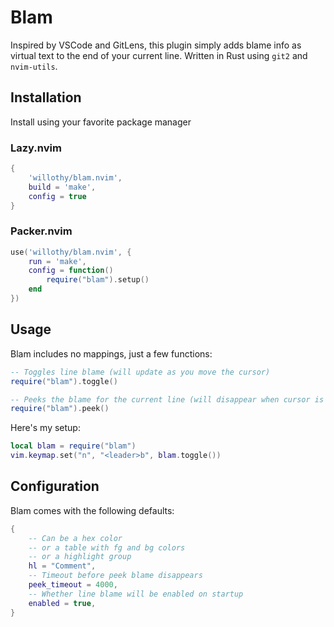 # Blam

Inspired by VSCode and GitLens, this plugin simply adds blame info as virtual text to the end of your current line. Written in Rust using `git2` and `nvim-utils`.

## Installation

Install using your favorite package manager

### Lazy.nvim
```lua
{
    'willothy/blam.nvim',
    build = 'make',
    config = true
}
```

### Packer.nvim
```lua
use('willothy/blam.nvim', {
    run = 'make',
    config = function()
        require("blam").setup()
    end
})
```

## Usage

Blam includes no mappings, just a few functions:
```lua
-- Toggles line blame (will update as you move the cursor)
require("blam").toggle()

-- Peeks the blame for the current line (will disappear when cursor is moved or after a timeout)
require("blam").peek()
```

Here's my setup:
```lua
local blam = require("blam")
vim.keymap.set("n", "<leader>b", blam.toggle()) 
```

## Configuration

Blam comes with the following defaults:
```lua
{
    -- Can be a hex color
    -- or a table with fg and bg colors
    -- or a highlight group
    hl = "Comment",
    -- Timeout before peek blame disappears
    peek_timeout = 4000,
    -- Whether line blame will be enabled on startup
    enabled = true,
}
```


